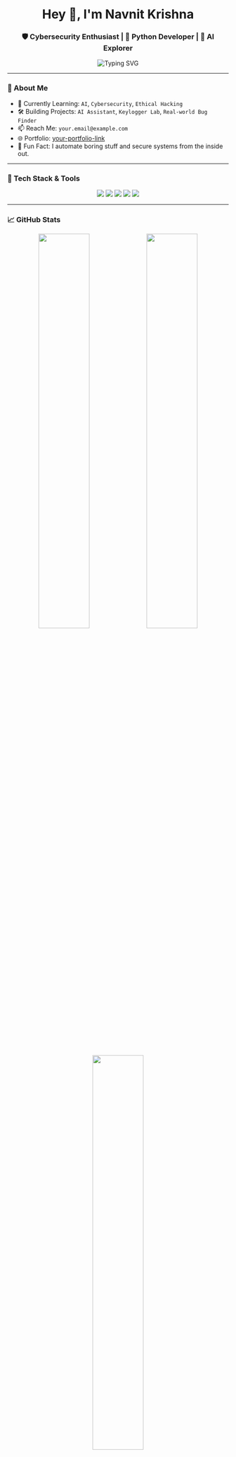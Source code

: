 <h1 align="center">Hey 👋, I'm Navnit Krishna</h1>
<h3 align="center">🛡️ Cybersecurity Enthusiast | 🐍 Python Developer | 🤖 AI Explorer</h3>

<p align="center">
  <img src="https://readme-typing-svg.herokuapp.com?font=Fira+Code&size=24&duration=4000&pause=1000&center=true&vCenter=true&multiline=true&width=700&height=100&lines=Exploring+Cybersecurity+and+AI...;Building+Cool+Stuff+with+Python!;Welcome+to+my+GitHub" alt="Typing SVG" />
</p>

---

### 🚀 About Me

- 🌱 Currently Learning: `AI`, `Cybersecurity`, `Ethical Hacking`
- 🛠️ Building Projects: `AI Assistant`, `Keylogger Lab`, `Real-world Bug Finder`
- 📫 Reach Me: `your.email@example.com`
- 🌐 Portfolio: [your-portfolio-link](https://yourportfolio.com)
- 🧠 Fun Fact: I automate boring stuff and secure systems from the inside out.

---

### 🧰 Tech Stack & Tools

<p align="center">
  <img src="https://img.shields.io/badge/Python-3776AB?style=for-the-badge&logo=python&logoColor=white"/>
  <img src="https://img.shields.io/badge/Kali_Linux-557C94?style=for-the-badge&logo=kali-linux&logoColor=white"/>
  <img src="https://img.shields.io/badge/Visual_Studio_Code-0078d7?style=for-the-badge&logo=visual-studio-code&logoColor=white"/>
  <img src="https://img.shields.io/badge/Linux-FCC624?style=for-the-badge&logo=linux&logoColor=black"/>
  <img src="https://img.shields.io/badge/Networking-00BFFF?style=for-the-badge"/>
</p>

---

### 📈 GitHub Stats

<p align="center">
  <img src="https://github-readme-stats.vercel.app/api?username=9-nit&show_icons=true&theme=radical" width="48%"/>
  <img src="https://github-readme-streak-stats.herokuapp.com/?user=9-nit&theme=radical" width="48%"/>
  <br/>
  <img src="https://github-readme-stats.vercel.app/api/top-langs/?username=9-nit&layout=compact&theme=radical" width="48%"/>
</p>

---

### 📝 Latest Projects

- 🔐 `Keylogger Lab` – Educational keylogger and reverse shell system (safe environment)
- 🤖 `JARVIS AI Assistant` – Voice-powered, Python-based local AI assistant
- 🐞 `Bug Finder AI` – Real-world Python automation tool to detect issues

---

### 💬 Let's Connect

<p align="center">
  <a href="https://linkedin.com/in/your-linkedin">
    <img src="https://img.shields.io/badge/LinkedIn-0A66C2?style=for-the-badge&logo=linkedin&logoColor=white"/>
  </a>
  <a href="mailto:your.email@example.com">
    <img src="https://img.shields.io/badge/Email-D14836?style=for-the-badge&logo=gmail&logoColor=white"/>
  </a>
  <a href="https://yourportfolio.com">
    <img src="https://img.shields.io/badge/Portfolio-000?style=for-the-badge&logo=firefox&logoColor=white"/>
  </a>
</p>

---

### 🔥 Recent Activity

<!--START_SECTION:activity-->
<!--END_SECTION:activity-->

---

<p align="center">
  <img src="https://media.giphy.com/media/QssGEmpkyEOhBCb7e1/giphy.gif" width="200"/>
</p>

<p align="center">Thanks for stopping by! ⭐</p>
